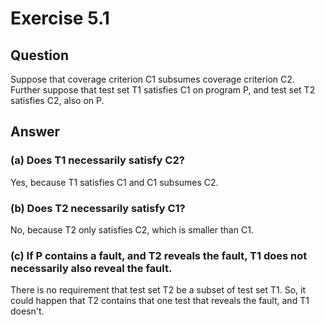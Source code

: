 # Exercise 5.1
## Question
Suppose that coverage criterion C1 subsumes coverage criterion C2. Further suppose that test set T1 satisfies C1 on program P, and test set T2 satisfies C2, also on P.

## Answer
### (a) Does T1 necessarily satisfy C2?
Yes, because T1 satisfies C1 and C1 subsumes C2.

### (b) Does T2 necessarily satisfy C1?
No, because T2 only satisfies C2, which is smaller than C1.

### (c) If P contains a fault, and T2 reveals the fault, T1 does not necessarily also reveal the fault.
There is no requirement that test set T2 be a subset of test set T1. So, it could happen that T2 contains that one test that reveals the fault, and T1 doesn't.
